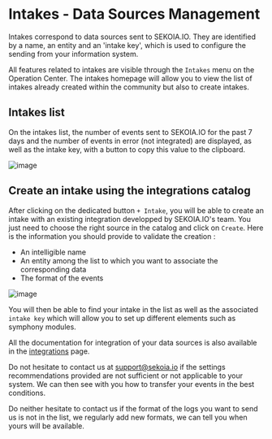 # Intakes - Data Sources Management

Intakes correspond to data sources sent to SEKOIA.IO. They are identified by a name, an entity and an 'intake key', which is used to configure the sending from your information system.  

All features related to intakes are visible through the `Intakes` menu on the Operation Center.
The intakes homepage will allow you to view the list of intakes already created within the community but also to create intakes.

## Intakes list 

On the intakes list, the number of events sent to SEKOIA.IO for the past 7 days and the number of events in error (not integrated) are displayed, as well as the intake key, with a button to copy this value to the clipboard.

![image](https://user-images.githubusercontent.com/94441479/158421171-a0f7a1a8-4c9b-4c9f-acae-97a00f6e0fc9.png)

## Create an intake using the integrations catalog

After clicking on the dedicated button `+ Intake`, you will be able to create an intake with an existing integration developped by SEKOIA.IO's team.
You just need to choose the right source in the catalog and click on `Create`. 
Here is the information you should provide to validate the creation :

- An intelligible name 
- An entity among the list to which you want to associate the corresponding data
- The format of the events

![image](https://user-images.githubusercontent.com/94441479/158421961-15b69898-a806-4d67-af0e-e52e2e359fc4.png)

You will then be able to find your intake in the list as well as the associated `intake key` which will allow you to set up different elements such as symphony modules.

All the documentation for integration of your data sources is also available in the [integrations](/integrations/) page.

Do not hesitate to contact us at <support@sekoia.io> if the settings recommendations provided are not sufficient or not applicable to your system. We can then see with you how to transfer your events in the best conditions.

Do neither hesitate to contact us if the format of the logs you want to send us is not in the list, we regularly add new formats, we can tell you when yours will be available.
